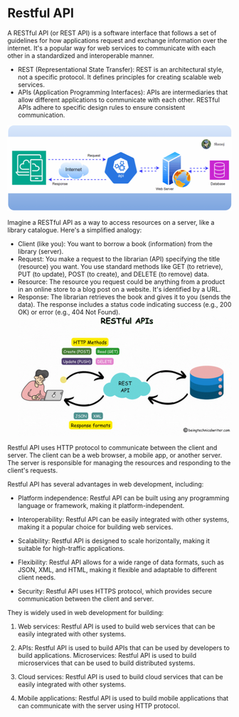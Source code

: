 # Restful API

A RESTful API (or REST API) is a software interface that follows a set of guidelines for how applications request and exchange information over the internet. It's a popular way for web services to communicate with each other in a standardized and interoperable manner.

* REST (Representational State Transfer): REST is an architectural style, not a specific protocol. It defines principles for creating scalable web services.
* APIs (Application Programming Interfaces): APIs are intermediaries that allow different applications to communicate with each other. RESTful APIs adhere to specific design rules to ensure consistent communication.

![gif](image/api1.gif)

Imagine a RESTful API as a way to access resources on a server, like a library catalogue.  Here's a simplified analogy:

* Client (like you): You want to borrow a book (information) from the library (server).
* Request: You make a request to the librarian (API) specifying the title (resource) you want. You use standard methods like GET (to retrieve), PUT (to update), POST (to create), and DELETE (to remove) data.
* Resource: The resource you request could be anything from a product in an online store to a blog post on a website. It's identified by a URL.
* Response: The librarian retrieves the book and gives it to you (sends the data). The response includes a status code indicating success (e.g., 200 OK) or error (e.g., 404 Not Found).
![gif](image/RESTAPI.gif)

Restful API uses HTTP protocol to communicate between the client and server. The client can be a web browser, a mobile app, or another server.  
The server is responsible for managing the resources and responding to the client's requests.

Restful API has several advantages in web development, including:

- Platform independence: Restful API can be built using any programming language or framework, making it platform-independent.

- Interoperability: Restful API can be easily integrated with other systems, making it a popular choice for building web services.

- Scalability: Restful API is designed to scale horizontally, making it suitable for high-traffic applications.

- Flexibility: Restful API allows for a wide range of data formats, such as JSON, XML, and HTML, making it flexible and adaptable to different client needs.

- Security: Restful API uses HTTPS protocol, which provides secure communication between the client and server.

They is widely used in web development for building:

1. Web services: Restful API is used to build web services that can be easily integrated with other systems.

2. APIs: Restful API is used to build APIs that can be used by developers to build applications.
   Microservices: Restful API is used to build microservices that can be used to build distributed systems.

3. Cloud services: Restful API is used to build cloud services that can be easily integrated with other systems.

4. Mobile applications: Restful API is used to build mobile applications that can communicate with the server using HTTP protocol.
